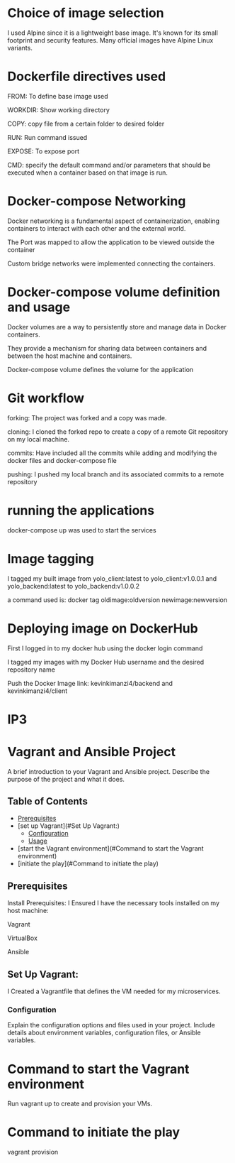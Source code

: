 # Choice of image selection
 I used Alpine since it is a lightweight base image. It's known for its small footprint and security features. Many official images have Alpine Linux variants.

# Dockerfile directives used
FROM: To define base image used

WORKDIR: Show working directory

COPY: copy file from a certain folder to desired folder

RUN: Run command issued

EXPOSE: To expose port

CMD: specify the default command and/or parameters that should be executed when a container based on that image is run.

# Docker-compose Networking
Docker networking is a fundamental aspect of containerization, enabling containers to interact with each other and the external world.

The Port was mapped to allow the application to be viewed outside the container

Custom bridge networks were implemented connecting the containers.

# Docker-compose volume definition and usage
Docker volumes are a way to persistently store and manage data in Docker containers.

They provide a mechanism for sharing data between containers and between the host machine and containers.

Docker-compose volume defines the volume for the application

# Git workflow 
forking: The project was forked and a copy was made.

cloning: I cloned the forked repo to create a copy of a remote Git repository on my local machine.

commits: Have included all the commits while adding and modifying the docker files and docker-compose file

pushing: I pushed my local branch and its associated commits to a remote repository

# running the applications
docker-compose up was used to start the services




# Image tagging
I tagged my built image from yolo_client:latest to yolo_client:v1.0.0.1   and yolo_backend:latest to yolo_backend:v1.0.0.2

a command used is:  docker tag oldimage:oldversion newimage:newversion


# Deploying image on DockerHub
First I logged in to my docker hub using the docker login command

I tagged my images with my Docker Hub username and the desired repository name

Push the Docker Image
link: kevinkimanzi4/backend   and kevinkimanzi4/client

# IP3 

# Vagrant and Ansible Project

A brief introduction to your Vagrant and Ansible project. Describe the purpose of the project and what it does.

## Table of Contents

- [Prerequisites](#prerequisites)
- [set up Vagrant](#Set Up Vagrant:)
  - [Configuration](#configuration)
  - [Usage](#usage)
- [start the Vagrant environment](#Command to start the Vagrant environment)
- [initiate the play](#Command to initiate the play)

## Prerequisites
Install Prerequisites:
I Ensured I have the necessary tools installed on my host machine:

Vagrant

VirtualBox 

Ansible

## Set Up Vagrant:
I Created a Vagrantfile that defines the VM needed for my microservices.

### Configuration

Explain the configuration options and files used in your project. Include details about environment variables, configuration files, or Ansible variables.


# Command to start the Vagrant environment
Run vagrant up to create and provision your VMs.

# Command to initiate the play
vagrant provision

